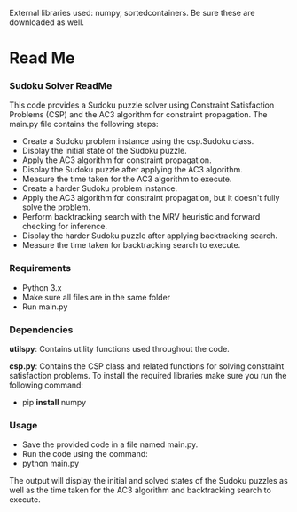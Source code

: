 External libraries used: numpy, sortedcontainers. Be sure these are downloaded as well.

# Read Me

### Sudoku Solver ReadMe
This code provides a Sudoku puzzle solver using Constraint Satisfaction Problems (CSP) and the AC3 algorithm for constraint propagation. The main.py file contains the following steps:

* Create a Sudoku problem instance using the csp.Sudoku class.
* Display the initial state of the Sudoku puzzle.
* Apply the AC3 algorithm for constraint propagation.
* Display the Sudoku puzzle after applying the AC3 algorithm.
* Measure the time taken for the AC3 algorithm to execute.
* Create a harder Sudoku problem instance.
* Apply the AC3 algorithm for constraint propagation, but it doesn't fully solve the problem.
* Perform backtracking search with the MRV heuristic and forward checking for inference.
* Display the harder Sudoku puzzle after applying backtracking search.
* Measure the time taken for backtracking search to execute.

### Requirements
* Python 3.x
*  Make sure all  files are in the same folder
*  Run main.py

### Dependencies
**utilspy**: Contains utility functions used throughout the code.

**csp.py**: Contains the CSP class and related functions for solving constraint satisfaction problems.
To install the required libraries make sure you run the following command: 

* pip **install** numpy

### Usage
* Save the provided code in a file named main.py.
* Run the code using the command:
*   python main.py

The output will display the initial and solved states of the Sudoku puzzles as well as the time taken for the AC3 algorithm and backtracking search to execute.

